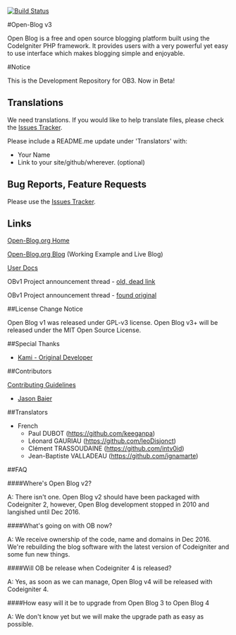[![Build Status](https://travis-ci.org/enlivenapp/Open-Blog-3.svg?branch=master)](https://travis-ci.org/enlivenapp/Open-Blog-3)

#Open-Blog v3

Open Blog is a free and open source blogging platform built using the CodeIgniter PHP framework. It provides users with a very powerful yet easy to use interface which makes blogging simple and enjoyable.

#Notice

This is the Development Repository for OB3.  Now in Beta!


## Translations

We need translations.  If you would like to help translate files, please check the [Issues Tracker](https://github.com/enlivenapp/Open-Blog-3/issues).  

Please include a README.me update under 'Translators' with:

* Your Name
* Link to your site/github/wherever. (optional)


## Bug Reports, Feature Requests

Please use the [Issues Tracker](https://github.com/enlivenapp/Open-Blog-3/issues).

## Links

[Open-Blog.org Home](http://open-blog.org)

[Open-Blog.org Blog](http://blog.open-blog.org)  (Working Example and Live Blog)

[User Docs](http://docs.open-blog.org)

OBv1 Project announcement thread - [old, dead link](http://ellislab.com/forums/viewthread/102179/)

OBv1 Project announcement thread - [found original](https://forum.codeigniter.com/thread-14724.html)

##License Change Notice

Open Blog v1 was released under GPL-v3 license. Open Blog v3+ will be released under the MIT Open Source License.

##Special Thanks

* [Kami - Original Developer](https://github.com/Kami)

##Contributors 

[Contributing Guidelines](https://github.com/enlivenapp/Open-Blog-3/blob/master/CONTRIBUTING.md) 

* [Jason Baier](https://github.com/JasonBaier)

##Translators
* French
  - Paul DUBOT (https://github.com/keeganpa)
  - Léonard GAURIAU (https://github.com/leoDisjonct)
  - Clément TRASSOUDAINE (https://github.com/intv0id)
  - Jean-Baptiste VALLADEAU (https://github.com/ignamarte)


##FAQ

####Where's Open Blog v2?

A: There isn't one.  Open Blog v2 should have been packaged with Codeigniter 2, however, Open Blog development stopped in 2010 and langished until Dec 2016. 

####What's going on with OB now?

A: We receive ownership of the code, name and domains in Dec 2016. We're rebuilding the blog software with the latest version of Codeigniter and some fun new things.

####Will OB be release when Codeigniter 4 is released?

A: Yes, as soon as we can manage, Open Blog v4 will be released with Codeigniter 4.

####How easy will it be to upgrade from Open Blog 3 to Open Blog 4

A: We don't know yet but we will make the upgrade path as easy as possible.
